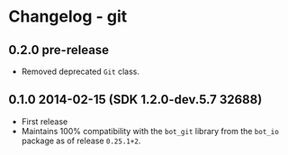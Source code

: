 # Changelog - git

## 0.2.0 pre-release
 * Removed deprecated `Git` class.

## 0.1.0 2014-02-15 (SDK 1.2.0-dev.5.7 32688)
 * First release
 * Maintains 100% compatibility with the `bot_git` library from the `bot_io`
   package as of release `0.25.1+2`.
